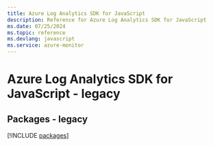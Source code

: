 ```yaml
---
title: Azure Log Analytics SDK for JavaScript
description: Reference for Azure Log Analytics SDK for JavaScript
ms.date: 07/25/2024
ms.topic: reference
ms.devlang: javascript
ms.service: azure-monitor
---
```

# Azure Log Analytics SDK for JavaScript - legacy
## Packages - legacy
[!INCLUDE [packages](log-analytics-index.md)]